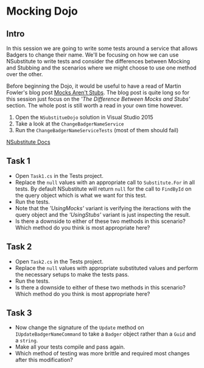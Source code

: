 # Mocking Dojo

## Intro

In this session we are going to write some tests around a service that allows Badgers to change their name. We'll be focusing on how we can use NSubstitute to write tests and consider the differences between Mocking and Stubbing and the scenarios where we might choose to use one method over the other.

Before beginning the Dojo, it would be useful to have a read of Martin Fowler's blog post [Mocks Aren't Stubs](https://martinfowler.com/articles/mocksArentStubs.html#TheDifferenceBetweenMocksAndStubs). The blog post is quite long so for this session just focus on the _'The Difference Between Mocks and Stubs'_ section. The whole post is still worth a read in your own time however.

1. Open the `NSubstitueDojo` solution in Visual Studio 2015
2. Take a look at the `ChangeBadgerNameService`
3. Run the `ChangeBadgerNameServiceTests` (most of them should fail)

[NSubstitute Docs](http://nsubstitute.github.io/help.html)

## Task 1

- Open `Task1.cs` in the Tests project.
- Replace the `null` values with an appropriate call to `Substitute.For` in all tests. By default NSubstitute will return `null` for the call to `FindById` on the query object which is what we want for this test.
- Run the tests.
- Note that the _'UsingMocks'_ variant is verifying the iteractions with the query object and the _'UsingStubs'_ variant is just inspecting the result. 
- Is there a downside to either of these two methods in this scenario? Which method do you think is most appropriate here?

## Task 2

- Open `Task2.cs` in the Tests project.
- Replace the `null` values with appropriate substituted values and perform the necessary setups to make the tests pass.
- Run the tests.
- Is there a downside to either of these two methods in this scenario? Which method do you think is most appropriate here?

## Task 3

- Now change the signature of the `Update` method on `IUpdateBadgerNameCommand` to take a `Badger` object rather than a `Guid` and a `string`.
- Make all your tests compile and pass again.
- Which method of testing was more brittle and required most changes after this modification?
